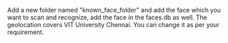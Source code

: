 Add a new folder named "known_face_folder" and add the face which you want to scan and recognize, add the face in the faces.db as well.
The geolocation covers VIT University Chennai. You can change it as per your requirement.
